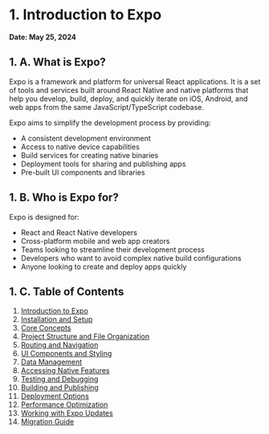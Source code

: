 # 1. Introduction to Expo

**Date: May 25, 2024**

## 1. A. What is Expo?

Expo is a framework and platform for universal React applications. It is a set of tools and services built around React Native and native platforms that help you develop, build, deploy, and quickly iterate on iOS, Android, and web apps from the same JavaScript/TypeScript codebase.

Expo aims to simplify the development process by providing:

- A consistent development environment
- Access to native device capabilities
- Build services for creating native binaries
- Deployment tools for sharing and publishing apps
- Pre-built UI components and libraries

## 1. B. Who is Expo for?

Expo is designed for:

- React and React Native developers
- Cross-platform mobile and web app creators
- Teams looking to streamline their development process
- Developers who want to avoid complex native build configurations
- Anyone looking to create and deploy apps quickly

## 1. C. Table of Contents

1. [Introduction to Expo](1.intro.md)
2. [Installation and Setup](2.installation.md)
3. [Core Concepts](3.core-concepts.md)
4. [Project Structure and File Organization](4.project-structure.md)
5. [Routing and Navigation](5.routing-navigation.md)
6. [UI Components and Styling](6.ui-components.md)
7. [Data Management](7.data-management.md)
8. [Accessing Native Features](8.native-features.md)
9. [Testing and Debugging](9.testing-debugging.md)
10. [Building and Publishing](10.building-publishing.md)
11. [Deployment Options](11.deployment.md)
12. [Performance Optimization](12.performance.md)
13. [Working with Expo Updates](13.updates.md)
14. [Migration Guide](14.migration.md)
